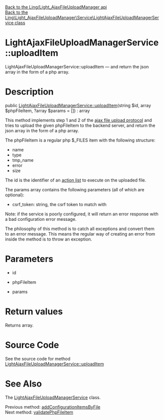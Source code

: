 [Back to the Ling/Light_AjaxFileUploadManager api](https://github.com/lingtalfi/Light_AjaxFileUploadManager/blob/master/doc/api/Ling/Light_AjaxFileUploadManager.md)<br>
[Back to the Ling\Light_AjaxFileUploadManager\Service\LightAjaxFileUploadManagerService class](https://github.com/lingtalfi/Light_AjaxFileUploadManager/blob/master/doc/api/Ling/Light_AjaxFileUploadManager/Service/LightAjaxFileUploadManagerService.md)


LightAjaxFileUploadManagerService::uploadItem
================



LightAjaxFileUploadManagerService::uploadItem — and return the json array in the form of a php array.




Description
================


public [LightAjaxFileUploadManagerService::uploadItem](https://github.com/lingtalfi/Light_AjaxFileUploadManager/blob/master/doc/api/Ling/Light_AjaxFileUploadManager/Service/LightAjaxFileUploadManagerService/uploadItem.md)(string $id, array $phpFileItem, ?array $params = []) : array




This method implements step 1 and 2 of the [ajax file upload protocol](https://github.com/lingtalfi/Light_AjaxFileUploadManager/blob/master/doc/pages/ajax-file-upload-protocol.md)
and tries to upload the given phpFileItem to the backend server,
and return the json array in the form of a php array.

The phpFileItem is a regular php $_FILES item with the following structure:
- name
- type
- tmp_name
- error
- size


The id is the identifier of an [action list](https://github.com/lingtalfi/Light_AjaxFileUploadManager/blob/master/doc/pages/action-list.md) to execute on the uploaded file.

The params array contains the following parameters (all of which are optional):
- csrf_token: string, the csrf token to match with


Note: if the service is poorly configured, it will return an error response with
a bad configuration error message.

The philosophy of this method is to catch all exceptions and convert them to an error message.
This means the regular way of creating an error from inside the method is to throw an exception.




Parameters
================


- id

    

- phpFileItem

    

- params

    


Return values
================

Returns array.








Source Code
===========
See the source code for method [LightAjaxFileUploadManagerService::uploadItem](https://github.com/lingtalfi/Light_AjaxFileUploadManager/blob/master/Service/LightAjaxFileUploadManagerService.php#L178-L306)


See Also
================

The [LightAjaxFileUploadManagerService](https://github.com/lingtalfi/Light_AjaxFileUploadManager/blob/master/doc/api/Ling/Light_AjaxFileUploadManager/Service/LightAjaxFileUploadManagerService.md) class.

Previous method: [addConfigurationItemsByFile](https://github.com/lingtalfi/Light_AjaxFileUploadManager/blob/master/doc/api/Ling/Light_AjaxFileUploadManager/Service/LightAjaxFileUploadManagerService/addConfigurationItemsByFile.md)<br>Next method: [validatePhpFileItem](https://github.com/lingtalfi/Light_AjaxFileUploadManager/blob/master/doc/api/Ling/Light_AjaxFileUploadManager/Service/LightAjaxFileUploadManagerService/validatePhpFileItem.md)<br>

